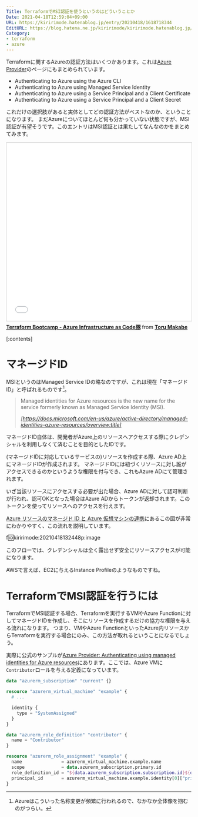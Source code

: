 ```yaml
---
Title: TerraformでMSI認証を使うというのはどういうことか
Date: 2021-04-18T12:59:04+09:00
URL: https://kiririmode.hatenablog.jp/entry/20210418/1618718344
EditURL: https://blog.hatena.ne.jp/kiririmode/kiririmode.hatenablog.jp/atom/entry/26006613717616681
Category:
- terraform
- azure
---
```


Terraformに関するAzureの認証方法はいくつかあります。これは[Azure Provider](https://registry.terraform.io/providers/hashicorp/azurerm/latest/docs#authenticating-to-azure)のページにもまとめられています。

- Authenticating to Azure using the Azure CLI
- Authenticating to Azure using Managed Service Identity
- Authenticating to Azure using a Service Principal and a Client Certificate
- Authenticating to Azure using a Service Principal and a Client Secret

これだけの選択肢があると実体としてどの認証方法がベストなのか、ということになります。
まだAzureについてほとんど何も分かっていない状態ですが、MSI認証が有望そうです。このエントリはMSI認証とは果たしてなんなのかをまとめてみます。

<iframe src="//www.slideshare.net/slideshow/embed_code/key/MEZUCcYJDoPN1g" width="595" height="485" frameborder="0" marginwidth="0" marginheight="0" scrolling="no" style="border:1px solid #CCC; border-width:1px; margin-bottom:5px; max-width: 100%;" allowfullscreen> </iframe> <div style="margin-bottom:5px"> <strong> <a href="//www.slideshare.net/ToruMakabe/terraform-bootcamp-azure-infrastructure-as-code" title="Terraform Bootcamp - Azure Infrastructure as Code隊" target="_blank">Terraform Bootcamp - Azure Infrastructure as Code隊</a> </strong> from <strong><a href="https://www.slideshare.net/ToruMakabe" target="_blank">Toru Makabe</a></strong> </div>

[:contents]

# マネージドID

MSIというのはManaged Service IDの略なのですが、これは現在「マネージドID」と呼ばれるものです[^1]。

[^1]: Azureはこういった名称変更が頻繁に行われるので、なかなか全体像を掴むのがつらい。

> Managed identities for Azure resources is the new name for the service formerly known as Managed Service Identity (MSI).
>
> <cite>[https://docs.microsoft.com/en-us/azure/active-directory/managed-identities-azure-resources/overview:title]</cite>

マネージドID自体は、開発者がAzure上のリソースへアクセスする際にクレデンシャルを利用しなくて済むことを目的としたIDです。

(マネージドIDに対応しているサービスの)リソースを作成する際、Azure AD上にマネージドIDが作成されます。
マネージドIDには紐づくリソースに対し誰がアクセスできるのかというような権限を付与でき、これもAzure ADにて管理されます。

いざ当該リソースにアクセスする必要が出た場合、Azure ADに対して認可判断が行われ、認可OKとなった場合はAzure ADからトークンが返却されます。このトークンを使ってリソースへのアクセスを行えます。

[Azure リソースのマネージド ID と Azure 仮想マシンの連携](https://docs.microsoft.com/ja-jp/azure/active-directory/managed-identities-azure-resources/how-managed-identities-work-vm)にあるこの図が非常にわかりやすく、この流れを説明しています。

f:id:kiririmode:20210418132448p:image

このフローでは、クレデンシャルは全く露出せず安全にリソースアクセスが可能になります。

AWSで言えば、EC2に与えるInstance Profileのようなものですね。

# TerraformでMSI認証を行うには

TerraformでMSI認証する場合、Terraformを実行するVMやAzure Functionに対してマネージドIDを作成し、そこにリソースを作成するだけの協力な権限を与える流れになります。
つまり、VMやAzure FunctionといったAzure内リソースからTerraformを実行する場合にのみ、この方法が取れるということになるでしょう。

実際に公式のサンプルが[Azure Provider: Authenticating using managed identities for Azure resources](https://registry.terraform.io/providers/hashicorp/azurerm/latest/docs/guides/managed_service_identity)にあります。ここでは、Azure VMに`Contributor`ロールを与える定義になっています。

```terraform
data "azurerm_subscription" "current" {}

resource "azurerm_virtual_machine" "example" {
  # ...

  identity {
    type = "SystemAssigned"
  }
}

data "azurerm_role_definition" "contributor" {
  name = "Contributor"
}

resource "azurerm_role_assignment" "example" {
  name               = azurerm_virtual_machine.example.name
  scope              = data.azurerm_subscription.primary.id
  role_definition_id = "${data.azurerm_subscription.subscription.id}${data.azurerm_role_definition.contributor.id}"
  principal_id       = azurerm_virtual_machine.example.identity[0]["principal_id"]
}
```
